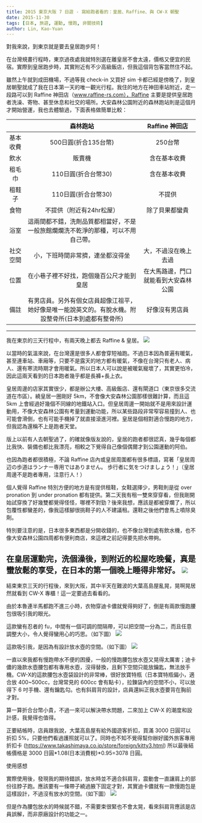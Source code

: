 ```yaml
---
title: 2015 東京大阪 7 日遊 - 寫給跑者看的：皇居、Raffine、與 CW-X 朝聖
date: 2015-11-30
tags: [日本, 旅遊, 運動, 慢跑, 非關技術]
author: Lin, Kao-Yuan
---
```


對我來說，到東京就是要去皇居跑步阿！

在台灣規畫行程時，東京過夜處我就特別選在離皇居不會太遠，價格又便宜的民宿。實際到皇居跑步時，其實附近有不少高級飯店，但我這個背包客當然住不起。

雖然上午就到成田機場，不過等我 check-in 又買好 sim 卡都已經是傍晚了，到皇居朝聖就成了我在日本第一天的唯一觀光行程。我住的地方在神田車站附近，走一段路可以到 Raffine 神田店（www.raffine-rs.com），Raffine 主要是提供皇居跑者洗澡、寄物、甚至休息和社交的場所。大安森林公園附近的森林跑站則是這個月才開始營運，我也去體驗過，下面表格做簡單比較：


||森林跑站|Raffine 神田店|
|:-:|:-:|:-:|
|基本收費|500日圓(折合135台幣)|250台幣|
|飲水|販賣機|含在基本收費|
|租毛巾|110日圓(折合台幣30)|含在基本收費|
|租鞋子|110日圓(折合台幣30)|不提供|
|食物|不提供（附近有24hr松屋）|除了貝果都蠻貴|
|浴室|這兩間都不錯，洗劑品質都相當好，不是一般旅館爛爛洗不乾淨的那種，可以不用自己帶。|
|社交空間|小，下班時間非常擠，連坐都沒得坐|大，不過沒在晚上去過|
|位置|在小巷子裡不好找，跑個幾百公尺才能到皇居|在大馬路邊，門口就能看到大安森林公園|
|備註|有男店員。另外有個女店員超像江祖平，她好像是唯一能說英文的。有脫水機。附設整骨所(日本到處都有整骨所)|好像沒有男店員|
---
  
我在東京的三天行程中，有兩天晚上都去 Raffine & 皇居。
![](/content/images/2015JapanTravel/Raffine.jpg)

以當時的氣溫來說，在台灣還是很多人都會穿短袖跑。不過日本因為普遍有暖氣，甚至連車站、車廂等，只要不是露天的地方都有暖氣，不像在台灣只有老人、病人、還有寒流時期才會用暖氣。所以日本人可以說是被暖氣寵壞了，其實更怕冷，因此這兩天看到的日本跑者幾乎都是長褲+長上衣。

皇居周邊的店家其實很少，都是辦公大樓、高級飯店、還有閘道口（東京很多交流道在市區）。繞皇居一圈剛好 5km，不會像大安森林公園那樣很難計算，而且這 5km 上會經過好幾個不同線的地鐵站入口。但皇居周邊一開始就不是用來設計運動用，不像大安森林公園有考量到運動功能，所以某些路段非常窄容易撞到人、也可能會滑倒，也有可能手機掉了就直接滾進河裡。皇居是個相對適合慢跑的地方，但我認為還稱不上是跑者天堂。 

版上以前有人去朝聖過了，的確就像版友說的，皇居的跑者都很認真，幾乎每個都比我快、裝備也都比我漂亮，相較之下覺得自己像個偶爾才到公園運動的阿伯。

也因為跑者都很積極，不論 Raffine 店內或皇居周圍都有很多標語，寫著「皇居周辺の歩道はランナー専用ではありません。 歩行者に気をつけましょう！」（皇居周邊不是跑者專用，注意行人！）

個人覺得 Raffine 特別方便的地方是有提供租鞋，女鞋選擇少，男鞋則是從 over pronation 到 under pronation 都有提供。第二天我有租一雙來穿穿看，但我剛開始試穿換了好幾雙都覺得怪怪，哪裡不對勁？後來我想，應該是都被穿爛了，所以包覆性都蠻差的，像我這樣腳很挑鞋子的人不建議租。還鞋之後他們會馬上噴除臭劑。

特別要注意的是，日本很多東西都是分開收錢的，也不像台灣到處有飲水機，也不像大安森林公園四周都有便利商店，來這裡之前記得要先把水帶夠。

在皇居運動完，洗個澡後，到附近的松屋吃晚餐，真是蠻放鬆的享受，在日本的第一個晚上睡得非常好。
![](/content/images/2015JapanTravel/IMG_20151110_212601.jpg)
---

結束東京三天的行程後，來到大阪，其中半天在難波的大葉高島屋亂晃，晃啊晃居然就看到 CW-X 專櫃！這一定要過去看看的。

由於本魯連半馬都跑不進三小時，衣物穿迪卡儂就覺得夠好了，倒是有兩款慢跑腰包很吸引我的眼光。 

這款蠻有忍者的 fu，中間有一個可調的間隔帶，可以把空間一分為二，而且任意調整大小，令人覺得蠻用心的巧思。（如下圖）
![](https://store.wacoal.jp/images/products/HYO067/HYO067BL_ITM_B1.jpg)

這款吸引我，是因為有設計放水壺的空間。（如下圖）
![](https://store.wacoal.jp/images/products/HYO087/HYO087RE_ITM_B1.jpg)

一直以來我都有慢跑帶水不便的困擾，一般的慢跑腰包放水壺又晃得太厲害；迪卡儂的幾款水壺腰包都有專用水壺，沒得替換，且剩下空間只能放鑰匙，無法放手機。CW-X的這款腰包水壺袋設計的非常棒，很好放寶特瓶（日本寶特瓶偏小，適合放 400~500cc，台灣常見的 600cc 會有點卡），拉鍊袋內的空間不小，可以放得下 6 吋手機、還有鑰匙勾。也有斜肩背的設計，店員還糾正我水壺要背在胸前才對。

算一算折合台幣小貴，不過一來可以解決帶水問題，二來加上 CW-X 的潮度和設計感，我覺得也值得。

正要結帳時，店員跟我說，大葉高島屋有給外國遊客折扣，買滿 3000 日圓可以折扣 5%，只要他們看過護照就可以了。同時也不知不覺得幫你辦好國外旅客專用折扣卡 (https://www.takashimaya.co.jp/store/foreign/kitty3.html) 所以最後結帳價格是 3000 日圓*1.08(日本消費稅)*0.95=3078 日圓。 

使用感想

實際使用後，發現我的期待錯誤，放水時並不適合斜肩背，震動會一直讓肩上的部份往脖子跑。應該要有一條帶子繞過腋下固定才對，其實迪卡儂就有一款慢跑包是這樣設計，不過沒有放水的空間。（如下圖）
![](/content/images/前後兩用跑步運動包KALENJI單一尺寸.jpg)

但是作為腰包放水的時候就不錯，不需要束很緊也不會太晃，看來斜肩背應該是店員誤解，而非原廠設計的功能之一。